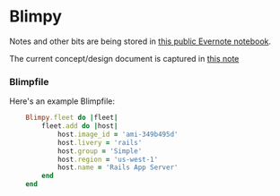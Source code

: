 # Blimpy


Notes and other bits are being stored in [this public Evernote
notebook](https://www.evernote.com/pub/agentdero/blimpy).

The current concept/design document is captured in [this
note](https://www.evernote.com/pub/agentdero/blimpy#b=58a228bb-8910-4cd1-a7f5-995d775b81a2&n=06def701-7e25-425b-81d4-5811e7987c7e)


### Blimpfile

Here's an example Blimpfile:

```ruby
    Blimpy.fleet do |fleet|
        fleet.add do |host|
            host.image_id = 'ami-349b495d'
            host.livery = 'rails'
            host.group = 'Simple'
            host.region = 'us-west-1'
            host.name = 'Rails App Server'
        end
    end
```

